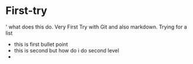 First-try
=========
' what does this do.
Very First Try with Git and also markdown.
Trying for a list
* this is first bullet point
* this is second but how do i do second level
* 